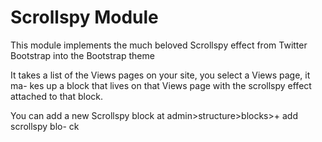 Scrollspy Module
================================

This module implements the much beloved Scrollspy effect from Twitter Bootstrap 
into the Bootstrap theme

It takes a list of the Views pages on your site, you select a Views page, it ma-
kes up a block that lives
on that Views page with the scrollspy effect attached to that block.

You can add a new Scrollspy block at admin>structure>blocks>+ add scrollspy blo-
ck
